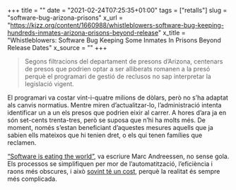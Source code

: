 +++
title = ""
date = "2021-02-24T07:25:35+01:00"
tags = ["retalls"]
slug = "software-bug-arizona-prisons"
x_url = "https://kjzz.org/content/1660988/whistleblowers-software-bug-keeping-hundreds-inmates-arizona-prisons-beyond-release"
x_title = "Whistleblowers: Software Bug Keeping Some Inmates In Prisons Beyond Release Dates"
x_source = ""
+++


> Segons filtracions del departament de presons d’Arizona, centenars de presos que podrien optar a ser alliberats romanen a la presó perquè el programari de gestió de reclusos no sap interpretar la legislació vigent.

El programari va costar vint-i-quatre milions de dòlars, però no s’ha adaptat als canvis normatius. Mentre miren d’actualitzar-lo, l’administració intenta identificar un a un els presos que podrien eixir al carrer. A hores d’ara ja en són set-cents trenta-tres, però se suposa que n’hi ha molts més. De moment, només s’estan beneficiant d’aquestes mesures aquells que ja sabien ells mateixos que hi tenien dret, o els qui tenen famílies que reclamen.

[“Software is eating the world”](https://genius.com/Marc-andreessen-why-software-is-eating-the-world-annotated), va escriure Marc Andreessen, no sense gola. Els processos se simplifiquen per mor de l’automatització, l’eficiència i raons més obscures, i això [sovint té un cost](/2019/09/19/software-didnt-adapt.html), perquè la realitat és sempre més complicada.
